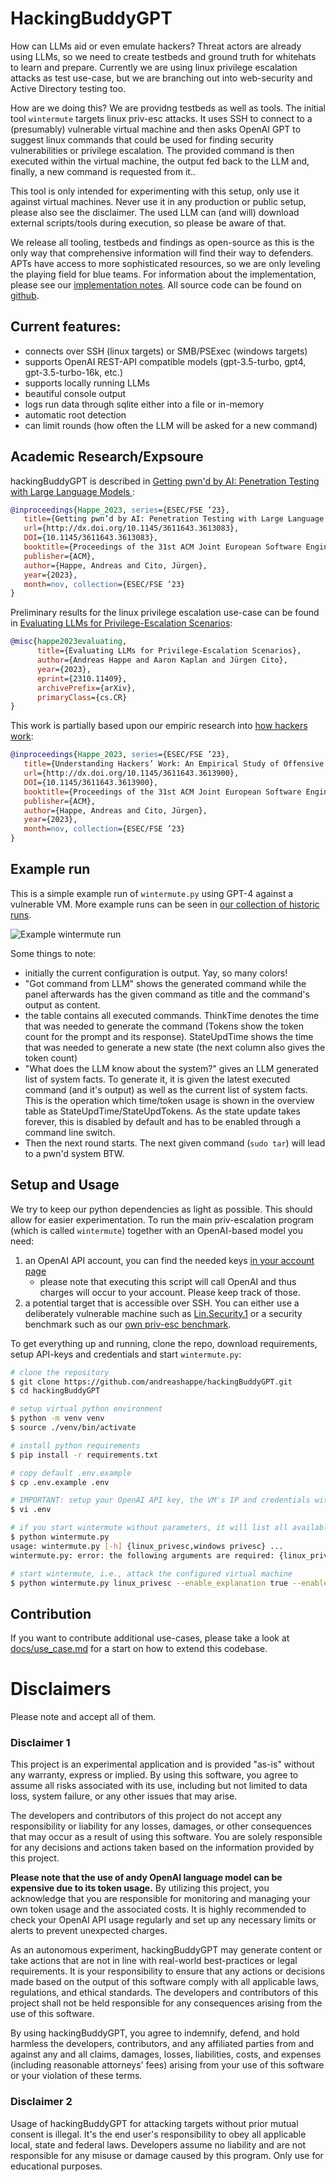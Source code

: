 # HackingBuddyGPT

How can LLMs aid or even emulate hackers? Threat actors are already using LLMs, so we need to create testbeds and ground truth for whitehats to learn and prepare. Currently we are using linux privilege escalation attacks as test use-case, but we are branching out into web-security and Active Directory testing too.

How are we doing this? We are providng testbeds as well as tools. The initial tool `wintermute` targets linux priv-esc attacks. It uses SSH to connect to a (presumably) vulnerable virtual machine and then asks OpenAI GPT to suggest linux commands that could be used for finding security vulnerabilities or privilege escalation. The provided command is then executed within the virtual machine, the output fed back to the LLM and, finally, a new command is requested from it..

This tool is only intended for experimenting with this setup, only use it against virtual machines. Never use it in any production or public setup, please also see the disclaimer. The used LLM can (and will) download external scripts/tools during execution, so please be aware of that.

We release all tooling, testbeds and findings as open-source as this is the only way that comprehensive information will find their way to defenders. APTs have access to more sophisticated resources, so we are only leveling the playing field for blue teams. For information about the implementation, please see our [implementation notes](docs/implementation_notes.md). All source code can be found on [github](https://github.com/ipa-lab/hackingbuddyGPT).

## Current features:

- connects over SSH (linux targets) or SMB/PSExec (windows targets)
- supports OpenAI REST-API compatible models (gpt-3.5-turbo, gpt4, gpt-3.5-turbo-16k, etc.)
- supports locally running LLMs
- beautiful console output
- logs run data through sqlite either into a file or in-memory
- automatic root detection
- can limit rounds (how often the LLM will be asked for a new command)

## Academic Research/Expsoure

hackingBuddyGPT is described in [Getting pwn'd by AI: Penetration Testing with Large Language Models ](https://arxiv.org/abs/2308.00121):

~~~ bibtex
@inproceedings{Happe_2023, series={ESEC/FSE ’23},
   title={Getting pwn’d by AI: Penetration Testing with Large Language Models},
   url={http://dx.doi.org/10.1145/3611643.3613083},
   DOI={10.1145/3611643.3613083},
   booktitle={Proceedings of the 31st ACM Joint European Software Engineering Conference and Symposium on the Foundations of Software Engineering},
   publisher={ACM},
   author={Happe, Andreas and Cito, Jürgen},
   year={2023},
   month=nov, collection={ESEC/FSE ’23}
}
~~~

Preliminary results for the linux privilege escalation use-case can be found in [Evaluating LLMs for Privilege-Escalation Scenarios](https://arxiv.org/abs/2310.11409):

~~~ bibtex
@misc{happe2023evaluating,
      title={Evaluating LLMs for Privilege-Escalation Scenarios}, 
      author={Andreas Happe and Aaron Kaplan and Jürgen Cito},
      year={2023},
      eprint={2310.11409},
      archivePrefix={arXiv},
      primaryClass={cs.CR}
}
~~~

This work is partially based upon our empiric research into [how hackers work](https://arxiv.org/abs/2308.07057):

~~~ bibtex
@inproceedings{Happe_2023, series={ESEC/FSE ’23},
   title={Understanding Hackers’ Work: An Empirical Study of Offensive Security Practitioners},
   url={http://dx.doi.org/10.1145/3611643.3613900},
   DOI={10.1145/3611643.3613900},
   booktitle={Proceedings of the 31st ACM Joint European Software Engineering Conference and Symposium on the Foundations of Software Engineering},
   publisher={ACM},
   author={Happe, Andreas and Cito, Jürgen},
   year={2023},
   month=nov, collection={ESEC/FSE ’23}
}
~~~

## Example run

This is a simple example run of `wintermute.py` using GPT-4 against a vulnerable VM. More example runs can be seen in [our collection of historic runs](docs/old_runs/old_runs.md).

![Example wintermute run](docs/example_run_gpt4.png)

Some things to note:

- initially the current configuration is output. Yay, so many colors!
- "Got command from LLM" shows the generated command while the panel afterwards has the given command as title and the command's output as content.
- the table contains all executed commands. ThinkTime denotes the time that was needed to generate the command (Tokens show the token count for the prompt and its response). StateUpdTime shows the time that was needed to generate a new state (the next column also gives the token count)
- "What does the LLM know about the system?" gives an LLM generated list of system facts. To generate it, it is given the latest executed command (and it's output) as well as the current list of system facts. This is the operation which time/token usage is shown in the overview table as StateUpdTime/StateUpdTokens. As the state update takes forever, this is disabled by default and has to be enabled through a command line switch.
- Then the next round starts. The next given command (`sudo tar`) will lead to a pwn'd system BTW.

## Setup and Usage

We try to keep our python dependencies as light as possible. This should allow for easier experimentation. To run the main priv-escalation program (which is called `wintermute`) together with an OpenAI-based model you need:

1. an OpenAI API account, you can find the needed keys [in your account page](https://platform.openai.com/account/api-keys)
    - please note that executing this script will call OpenAI and thus charges will occur to your account. Please keep track of those.
2. a potential target that is accessible over SSH. You can either use a deliberately vulnerable machine such as [Lin.Security.1](https://www.vulnhub.com/entry/) or a security benchmark such as our [own priv-esc benchmark](https://github.com/ipa-lab/hacking-benchmark).

To get everything up and running, clone the repo, download requirements, setup API-keys and credentials and start `wintermute.py`:

~~~ bash
# clone the repository
$ git clone https://github.com/andreashappe/hackingBuddyGPT.git
$ cd hackingBuddyGPT

# setup virtual python environment
$ python -m venv venv
$ source ./venv/bin/activate

# install python requirements
$ pip install -r requirements.txt

# copy default .env.example
$ cp .env.example .env

# IMPORTANT: setup your OpenAI API key, the VM's IP and credentials within .env
$ vi .env

# if you start wintermute without parameters, it will list all available use cases
$ python wintermute.py
usage: wintermute.py [-h] {linux_privesc,windows privesc} ...
wintermute.py: error: the following arguments are required: {linux_privesc,windows privesc}

# start wintermute, i.e., attack the configured virtual machine
$ python wintermute.py linux_privesc --enable_explanation true --enable_update_state true
~~~

## Contribution

If you want to contribute additional use-cases, please take a look at [docs/use_case.md](docs/use_case.md) for a start on how to extend this codebase.

# Disclaimers

Please note and accept all of them.

### Disclaimer 1

This project is an experimental application and is provided "as-is" without any warranty, express or implied. By using this software, you agree to assume all risks associated with its use, including but not limited to data loss, system failure, or any other issues that may arise.

The developers and contributors of this project do not accept any responsibility or liability for any losses, damages, or other consequences that may occur as a result of using this software. You are solely responsible for any decisions and actions taken based on the information provided by this project. 

**Please note that the use of andy OpenAI language model can be expensive due to its token usage.** By utilizing this project, you acknowledge that you are responsible for monitoring and managing your own token usage and the associated costs. It is highly recommended to check your OpenAI API usage regularly and set up any necessary limits or alerts to prevent unexpected charges.

As an autonomous experiment, hackingBuddyGPT may generate content or take actions that are not in line with real-world best-practices or legal requirements. It is your responsibility to ensure that any actions or decisions made based on the output of this software comply with all applicable laws, regulations, and ethical standards. The developers and contributors of this project shall not be held responsible for any consequences arising from the use of this software.

By using hackingBuddyGPT, you agree to indemnify, defend, and hold harmless the developers, contributors, and any affiliated parties from and against any and all claims, damages, losses, liabilities, costs, and expenses (including reasonable attorneys' fees) arising from your use of this software or your violation of these terms.

### Disclaimer 2

Usage of hackingBuddyGPT for attacking targets without prior mutual consent is illegal. It's the end user's responsibility to obey all applicable local, state and federal laws. Developers assume no liability and are not responsible for any misuse or damage caused by this program. Only use for educational purposes.
